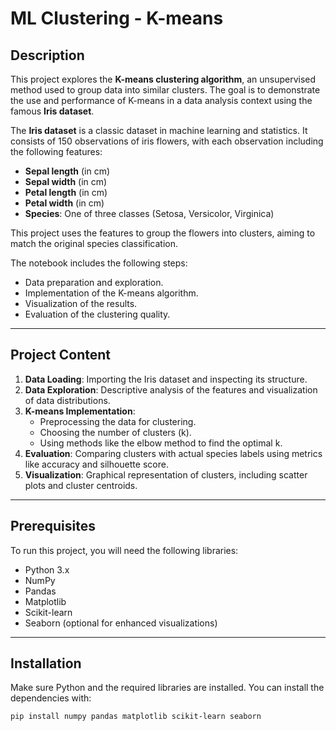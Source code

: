 # ML Clustering - K-means

## Description

This project explores the **K-means clustering algorithm**, an unsupervised method used to group data into similar clusters. The goal is to demonstrate the use and performance of K-means in a data analysis context using the famous **Iris dataset**.

The **Iris dataset** is a classic dataset in machine learning and statistics. It consists of 150 observations of iris flowers, with each observation including the following features:
- **Sepal length** (in cm)
- **Sepal width** (in cm)
- **Petal length** (in cm)
- **Petal width** (in cm)
- **Species**: One of three classes (Setosa, Versicolor, Virginica)

This project uses the features to group the flowers into clusters, aiming to match the original species classification.

The notebook includes the following steps:
- Data preparation and exploration.
- Implementation of the K-means algorithm.
- Visualization of the results.
- Evaluation of the clustering quality.

---

## Project Content

1. **Data Loading**: Importing the Iris dataset and inspecting its structure.
2. **Data Exploration**: Descriptive analysis of the features and visualization of data distributions.
3. **K-means Implementation**:
   - Preprocessing the data for clustering.
   - Choosing the number of clusters (k).
   - Using methods like the elbow method to find the optimal k.
4. **Evaluation**: Comparing clusters with actual species labels using metrics like accuracy and silhouette score.
5. **Visualization**: Graphical representation of clusters, including scatter plots and cluster centroids.

---

## Prerequisites

To run this project, you will need the following libraries:

- Python 3.x
- NumPy
- Pandas
- Matplotlib
- Scikit-learn
- Seaborn (optional for enhanced visualizations)

---

## Installation

Make sure Python and the required libraries are installed. You can install the dependencies with:

```bash
pip install numpy pandas matplotlib scikit-learn seaborn
